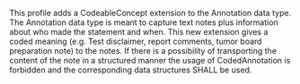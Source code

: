 This profile adds a CodeableConcept extension to the Annotation data type. The Annotation data type is meant to capture text notes plus information about who made the statement and when. This new extension gives a coded meaning (e.g. Test disclaimer, report comments, tumor board preparation note) to the notes. If there is a possibility of transporting the content of the note in a structured manner the usage of CodedAnnotation is forbidden and the corresponding data structures SHALL be used.

